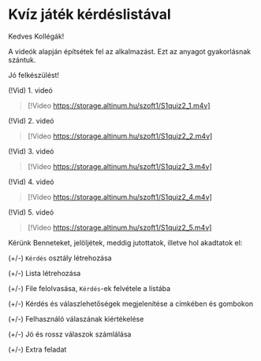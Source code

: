 # Kvíz játék kérdéslistával

Kedves Kollégák!

A videók alapján építsétek fel az alkalmazást. Ezt az anyagot gyakorlásnak szántuk. 

Jó felkészülést!

(!Vid) 1. videó
> [!Video https://storage.altinum.hu/szoft1/S1quiz2_1.m4v]

(!Vid) 2. videó
> [!Video https://storage.altinum.hu/szoft1/S1quiz2_2.m4v]

(!Vid) 3. videó
> [!Video https://storage.altinum.hu/szoft1/S1quiz2_3.m4v]

(!Vid) 4. videó
> [!Video https://storage.altinum.hu/szoft1/S1quiz2_4.m4v]

(!Vid) 5. videó
> [!Video https://storage.altinum.hu/szoft1/S1quiz2_5.m4v]

Kérünk Benneteket, jelöljétek, meddig jutottatok, illetve hol akadtatok el:

(+/-) `Kérdés` osztály létrehozása

(+/-) Lista létrehozása

(+/-) File felolvasása, `Kérdés`-ek felvétele a listába

(+/-) Kérdés és válaszlehetőségek megjelenítése a címkében és gombokon

(+/-) Felhasználó válaszának kiértékelése

(+/-) Jó és rossz válaszok számlálása

(+/-) Extra feladat 
